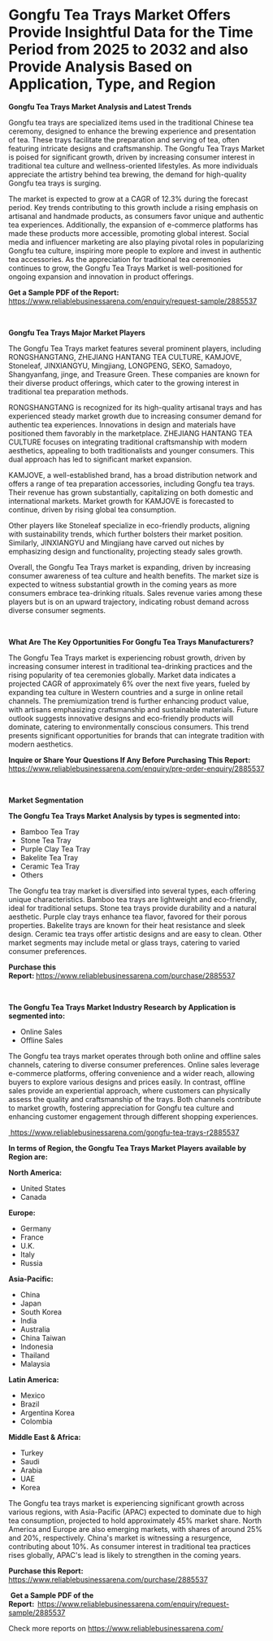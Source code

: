 <p><h1>Gongfu Tea Trays Market Offers Provide Insightful Data for the Time Period from 2025 to 2032 and also Provide Analysis Based on Application, Type, and Region</h1></p><p><strong>Gongfu Tea Trays Market Analysis and Latest Trends</strong></p>
<p><p>Gongfu tea trays are specialized items used in the traditional Chinese tea ceremony, designed to enhance the brewing experience and presentation of tea. These trays facilitate the preparation and serving of tea, often featuring intricate designs and craftsmanship. The Gongfu Tea Trays Market is poised for significant growth, driven by increasing consumer interest in traditional tea culture and wellness-oriented lifestyles. As more individuals appreciate the artistry behind tea brewing, the demand for high-quality Gongfu tea trays is surging.</p><p>The market is expected to grow at a CAGR of 12.3% during the forecast period. Key trends contributing to this growth include a rising emphasis on artisanal and handmade products, as consumers favor unique and authentic tea experiences. Additionally, the expansion of e-commerce platforms has made these products more accessible, promoting global interest. Social media and influencer marketing are also playing pivotal roles in popularizing Gongfu tea culture, inspiring more people to explore and invest in authentic tea accessories. As the appreciation for traditional tea ceremonies continues to grow, the Gongfu Tea Trays Market is well-positioned for ongoing expansion and innovation in product offerings.</p></p>
<p><strong>Get a Sample PDF of the Report:&nbsp;</strong> <a href="https://www.reliablebusinessarena.com/enquiry/request-sample/2885537?utm_campaign=2982&utm_medium=2&utm_source=Github&utm_content=ia&utm_term=13032025&utm_id=gongfu-tea-trays">https://www.reliablebusinessarena.com/enquiry/request-sample/2885537</a></p>
<p>&nbsp;</p>
<p><strong>Gongfu Tea Trays Major Market Players</strong></p>
<p><p>The Gongfu Tea Trays market features several prominent players, including RONGSHANGTANG, ZHEJIANG HANTANG TEA CULTURE, KAMJOVE, Stoneleaf, JINXIANGYU, Mingjiang, LONGPENG, SEKO, Samadoyo, Shangyanfang, jinge, and Treasure Green. These companies are known for their diverse product offerings, which cater to the growing interest in traditional tea preparation methods.</p><p>RONGSHANGTANG is recognized for its high-quality artisanal trays and has experienced steady market growth due to increasing consumer demand for authentic tea experiences. Innovations in design and materials have positioned them favorably in the marketplace. ZHEJIANG HANTANG TEA CULTURE focuses on integrating traditional craftsmanship with modern aesthetics, appealing to both traditionalists and younger consumers. This dual approach has led to significant market expansion.</p><p>KAMJOVE, a well-established brand, has a broad distribution network and offers a range of tea preparation accessories, including Gongfu tea trays. Their revenue has grown substantially, capitalizing on both domestic and international markets. Market growth for KAMJOVE is forecasted to continue, driven by rising global tea consumption.</p><p>Other players like Stoneleaf specialize in eco-friendly products, aligning with sustainability trends, which further bolsters their market position. Similarly, JINXIANGYU and Mingjiang have carved out niches by emphasizing design and functionality, projecting steady sales growth.</p><p>Overall, the Gongfu Tea Trays market is expanding, driven by increasing consumer awareness of tea culture and health benefits. The market size is expected to witness substantial growth in the coming years as more consumers embrace tea-drinking rituals. Sales revenue varies among these players but is on an upward trajectory, indicating robust demand across diverse consumer segments.</p></p>
<p>&nbsp;</p>
<p><strong>What Are The Key Opportunities For Gongfu Tea Trays Manufacturers?</strong></p>
<p><p>The Gongfu Tea Trays market is experiencing robust growth, driven by increasing consumer interest in traditional tea-drinking practices and the rising popularity of tea ceremonies globally. Market data indicates a projected CAGR of approximately 6% over the next five years, fueled by expanding tea culture in Western countries and a surge in online retail channels. The premiumization trend is further enhancing product value, with artisans emphasizing craftsmanship and sustainable materials. Future outlook suggests innovative designs and eco-friendly products will dominate, catering to environmentally conscious consumers. This trend presents significant opportunities for brands that can integrate tradition with modern aesthetics.</p></p>
<p><strong>Inquire or Share Your Questions If Any Before Purchasing This Report:</strong> <a href="https://www.reliablebusinessarena.com/enquiry/pre-order-enquiry/2885537?utm_campaign=2982&utm_medium=2&utm_source=Github&utm_content=ia&utm_term=13032025&utm_id=gongfu-tea-trays">https://www.reliablebusinessarena.com/enquiry/pre-order-enquiry/2885537</a></p>
<p>&nbsp;</p>
<p><strong>Market Segmentation</strong></p>
<p><strong>The Gongfu Tea Trays Market Analysis by types is segmented into:</strong></p>
<p><ul><li>Bamboo Tea Tray</li><li>Stone Tea Tray</li><li>Purple Clay Tea Tray</li><li>Bakelite Tea Tray</li><li>Ceramic Tea Tray</li><li>Others</li></ul></p>
<p><p>The Gongfu tea tray market is diversified into several types, each offering unique characteristics. Bamboo tea trays are lightweight and eco-friendly, ideal for traditional setups. Stone tea trays provide durability and a natural aesthetic. Purple clay trays enhance tea flavor, favored for their porous properties. Bakelite trays are known for their heat resistance and sleek design. Ceramic tea trays offer artistic designs and are easy to clean. Other market segments may include metal or glass trays, catering to varied consumer preferences.</p></p>
<p><strong>Purchase this Report:&nbsp;</strong><a href="https://www.reliablebusinessarena.com/purchase/2885537?utm_campaign=2982&utm_medium=2&utm_source=Github&utm_content=ia&utm_term=13032025&utm_id=gongfu-tea-trays">https://www.reliablebusinessarena.com/purchase/2885537</a></p>
<p>&nbsp;</p>
<p><strong>The Gongfu Tea Trays Market Industry Research by Application is segmented into:</strong></p>
<p><ul><li>Online Sales</li><li>Offline Sales</li></ul></p>
<p><p>The Gongfu tea trays market operates through both online and offline sales channels, catering to diverse consumer preferences. Online sales leverage e-commerce platforms, offering convenience and a wider reach, allowing buyers to explore various designs and prices easily. In contrast, offline sales provide an experiential approach, where customers can physically assess the quality and craftsmanship of the trays. Both channels contribute to market growth, fostering appreciation for Gongfu tea culture and enhancing customer engagement through different shopping experiences.</p></p>
<p><a href="https://www.reliablebusinessarena.com/gongfu-tea-trays-r2885537?utm_campaign=2982&utm_medium=2&utm_source=Github&utm_content=ia&utm_term=13032025&utm_id=gongfu-tea-trays">&nbsp;https://www.reliablebusinessarena.com/gongfu-tea-trays-r2885537</a></p>
<p><strong>In terms of Region, the Gongfu Tea Trays Market Players available by Region are:</strong></p>
<p>
    <p> <strong> North America: </strong>
        <ul>
            <li>United States</li>
            <li>Canada</li>
        </ul>
        </p> 
    <p> <strong> Europe: </strong>
        <ul>
            <li>Germany</li>
            <li>France</li>
            <li>U.K.</li>
            <li>Italy</li>
            <li>Russia</li>
        </ul>
        </p> 
    <p> <strong> Asia-Pacific: </strong>
        <ul>
            <li>China</li>
            <li>Japan</li>
            <li>South Korea</li>
            <li>India</li>
            <li>Australia</li>
            <li>China Taiwan</li>
            <li>Indonesia</li>
            <li>Thailand</li>
            <li>Malaysia</li>
        </ul>
        </p> 
    <p> <strong> Latin America: </strong>
        <ul>
            <li>Mexico</li>
            <li>Brazil</li>
            <li>Argentina Korea</li>
            <li>Colombia</li>
        </ul>
        </p> 
    <p> <strong> Middle East & Africa: </strong>
        <ul>
            <li>Turkey</li>
            <li>Saudi</li>
            <li>Arabia</li>
            <li>UAE</li>
            <li>Korea</li>
        </ul>
    </p>
    </p>
<p><p>The Gongfu tea trays market is experiencing significant growth across various regions, with Asia-Pacific (APAC) expected to dominate due to high tea consumption, projected to hold approximately 45% market share. North America and Europe are also emerging markets, with shares of around 25% and 20%, respectively. China's market is witnessing a resurgence, contributing about 10%. As consumer interest in traditional tea practices rises globally, APAC's lead is likely to strengthen in the coming years.</p></p>
<p><strong>Purchase this Report: </strong><a href="https://www.reliablebusinessarena.com/purchase/2885537?utm_campaign=2982&utm_medium=2&utm_source=Github&utm_content=ia&utm_term=13032025&utm_id=gongfu-tea-trays">https://www.reliablebusinessarena.com/purchase/2885537</a></p>
<p>&nbsp;<strong>Get a Sample PDF of the Report:&nbsp;&nbsp;</strong><a href="https://www.reliablebusinessarena.com/enquiry/request-sample/2885537?utm_campaign=2982&utm_medium=2&utm_source=Github&utm_content=ia&utm_term=13032025&utm_id=gongfu-tea-trays">https://www.reliablebusinessarena.com/enquiry/request-sample/2885537</a></p>
<p><strong></strong></p>
<p>Check more reports on <a href="https://www.reliablebusinessarena.com/?utm_campaign=2982&utm_medium=2&utm_source=Github&utm_content=ia&utm_term=13032025&utm_id=gongfu-tea-trays">https://www.reliablebusinessarena.com/</a></p>